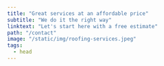 ```yaml
---
title: "Great services at an affordable price"
subtitle: "We do it the right way"
linktext: "Let's start here with a free estimate"
path: "/contact"
image: "/static/img/roofing-services.jpeg"
tags:
  - head
---
```

